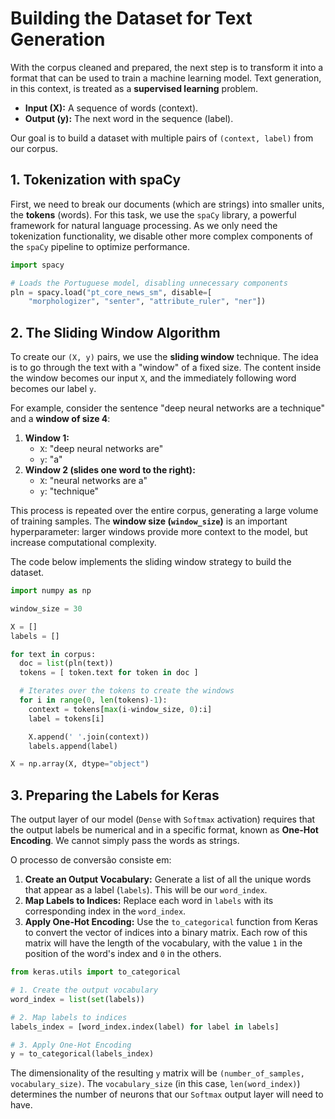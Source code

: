 
# Building the Dataset for Text Generation

With the corpus cleaned and prepared, the next step is to transform it into a format that can be used to train a machine learning model. Text generation, in this context, is treated as a **supervised learning** problem.

-   **Input (X):** A sequence of words (context).
-   **Output (y):** The next word in the sequence (label).

Our goal is to build a dataset with multiple pairs of `(context, label)` from our corpus.

## 1. Tokenization with spaCy

First, we need to break our documents (which are strings) into smaller units, the **tokens** (words). For this task, we use the `spaCy` library, a powerful framework for natural language processing. As we only need the tokenization functionality, we disable other more complex components of the `spaCy` pipeline to optimize performance.

```python
import spacy

# Loads the Portuguese model, disabling unnecessary components
pln = spacy.load("pt_core_news_sm", disable=[
    "morphologizer", "senter", "attribute_ruler", "ner"])
```

## 2. The Sliding Window Algorithm

To create our `(X, y)` pairs, we use the **sliding window** technique. The idea is to go through the text with a "window" of a fixed size. The content inside the window becomes our input `X`, and the immediately following word becomes our label `y`.

For example, consider the sentence "deep neural networks are a technique" and a **window of size 4**:

1.  **Window 1:**
    -   `X`: "deep neural networks are"
    -   `y`: "a"
2.  **Window 2 (slides one word to the right):**
    -   `X`: "neural networks are a"
    -   `y`: "technique"

This process is repeated over the entire corpus, generating a large volume of training samples. The **window size (`window_size`)** is an important hyperparameter: larger windows provide more context to the model, but increase computational complexity.

The code below implements the sliding window strategy to build the dataset.

```python
import numpy as np

window_size = 30

X = []
labels = []

for text in corpus:
  doc = list(pln(text))
  tokens = [ token.text for token in doc ]

  # Iterates over the tokens to create the windows
  for i in range(0, len(tokens)-1):
    context = tokens[max(i-window_size, 0):i]
    label = tokens[i]

    X.append(' '.join(context))
    labels.append(label)

X = np.array(X, dtype="object")
```

## 3. Preparing the Labels for Keras

The output layer of our model (`Dense` with `Softmax` activation) requires that the output labels be numerical and in a specific format, known as **One-Hot Encoding**. We cannot simply pass the words as strings.

O processo de conversão consiste em:

1.  **Create an Output Vocabulary:** Generate a list of all the unique words that appear as a label (`labels`). This will be our `word_index`.
2.  **Map Labels to Indices:** Replace each word in `labels` with its corresponding index in the `word_index`.
3.  **Apply One-Hot Encoding:** Use the `to_categorical` function from Keras to convert the vector of indices into a binary matrix. Each row of this matrix will have the length of the vocabulary, with the value `1` in the position of the word's index and `0` in the others.

```python
from keras.utils import to_categorical

# 1. Create the output vocabulary
word_index = list(set(labels))

# 2. Map labels to indices
labels_index = [word_index.index(label) for label in labels]

# 3. Apply One-Hot Encoding
y = to_categorical(labels_index)
```

The dimensionality of the resulting `y` matrix will be `(number_of_samples, vocabulary_size)`. The `vocabulary_size` (in this case, `len(word_index)`) determines the number of neurons that our `Softmax` output layer will need to have.
